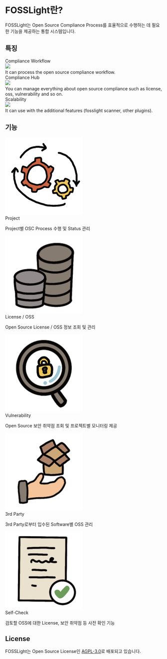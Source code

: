 # FOSSLight란?
FOSSLight는 Open Source Compliance Process를 효율적으로 수행하는 데 필요한 기능을 제공하는 통합 시스템입니다.

## 특징
<div class="flex-container">
  <div class="flex-contents">
    <div>
      <div id="feature_title">
        Compliance Workflow
      </div>
      <div id="feature_img">
        <img src="https://img.icons8.com/pastel-glyph/50/000000/workflow-cycle--v1.png"/>
      </div>
      <div id="feature_content">
        It can process the open source compliance workflow.
      </div>
    </div>
  </div>

  <div class="flex-contents">
    <div>
      <div id="feature_title">
        Compliance Hub
      </div>
      <div id="feature_img">
        <img src="https://img.icons8.com/wired/64/000000/hub.png"/>
      </div>
      <div id="feature_content">
        You can manage everything about open source compliance such as license, oss, vulnerability and so on.
      </div>
    </div>
  </div>

  <div class="flex-contents">
    <div>
      <div id="feature_title">
        Scalability
      </div>
      <div id="feature_img">
        <img src="https://img.icons8.com/wired/64/000000/plugin.png"/>
      </div>
      <div id="feature_content">
        It can use with the additional features (fosslight scanner, other plugins).
      </div>
    </div>
  </div>
</div>

## 기능

<div class="person-container">
  <div class="persons js-dropdown-items">
    <div class="person js-dropdown-item">
      <div class="avatar"><img src="about/images/process2.png" alt="" title="Title 1"></div>
      <div class="fullname">Project</div>
      <div class="js-description">
        <p>Project별 OSC Process 수행 및 Status 관리</p>
      </div>
    </div>
    <div class="person js-dropdown-item">
      <div class="avatar"><img src="about/images/data3.png" alt="" title="Title 2"></div>
      <div class="fullname">License / OSS</div>
      <div class="js-description">
        <p>Open Source License / OSS 정보 조회 및 관리</p>
      </div>
    </div>
    <div class="person js-dropdown-item">
      <div class="avatar"><img src="about/images/lock2.png" alt="" title="Title 3"></div>
      <div class="fullname">Vulnerability</div>
      <div class="js-description">
        <p>Open Source 보안 취약점 조회 및 프로젝트별 모니터링 제공</p>
      </div>
    </div>   
    <div class="person js-dropdown-item">
      <div class="avatar"><img src="about/images/3rdparty2.png" alt="" title="Title 3"></div>
      <div class="fullname">3rd Party</div>
      <div class="js-description">
        <p>3rd Party로부터 입수된 Software별 OSS 관리</p>
      </div>
    </div> 
        <div class="person js-dropdown-item">
      <div class="avatar"><img src="about/images/check3.png" alt="" title="Title 3"></div>
      <div class="fullname">Self-Check</div>
      <div class="js-description">
        <p>검토할 OSS에 대한 License, 보안 취약점 등 사전 확인 기능</p>
      </div>
    </div> 
  </div>
</div>

## License
FOSSLight는 Open Source License인 [AGPL-3.0][agpl]로 배포되고 있습니다.

[agpl]: https://github.com/fosslight/fosslight/blob/main/LICENSE
